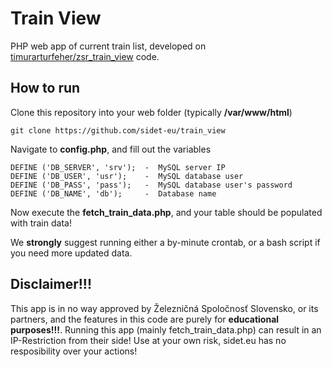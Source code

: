 # Train View
PHP web app of current train list, developed on [timurarturfeher/zsr_train_view](https://github.com/timurarturfeher/zsr_train_view) code.
## How to run
Clone this repository into your web folder (typically **/var/www/html**)

    git clone https://github.com/sidet-eu/train_view
Navigate to **config.php**, and fill out the variables

    DEFINE ('DB_SERVER', 'srv');  -  MySQL server IP
    DEFINE ('DB_USER', 'usr');    -  MySQL database user
    DEFINE ('DB_PASS', 'pass');   -  MySQL database user's password
    DEFINE ('DB_NAME', 'db');     -  Database name

Now execute the **fetch_train_data.php**, and your table should be populated with train data!

We **strongly** suggest running either a by-minute crontab, or a bash script if you need more updated data. 

## Disclaimer!!!
This app is in no way approved by Železničná Spoločnosť Slovensko, or its partners, and the features in this code are purely for **educational purposes!!!**. Running this app (mainly fetch_train_data.php) can result in an IP-Restriction from their side! 
Use at your own risk, sidet.eu has no resposibility over your actions!
